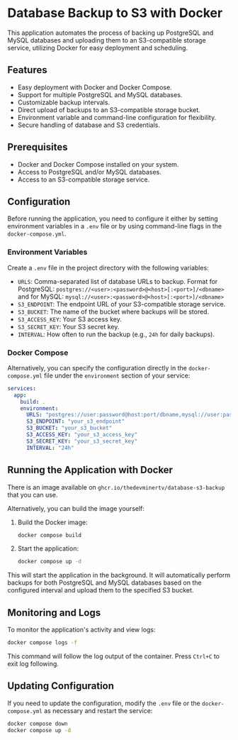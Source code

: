 # Database Backup to S3 with Docker

This application automates the process of backing up PostgreSQL and MySQL databases and uploading them to an S3-compatible storage service, utilizing Docker for easy deployment and scheduling.

## Features

- Easy deployment with Docker and Docker Compose.
- Support for multiple PostgreSQL and MySQL databases.
- Customizable backup intervals.
- Direct upload of backups to an S3-compatible storage bucket.
- Environment variable and command-line configuration for flexibility.
- Secure handling of database and S3 credentials.

## Prerequisites

- Docker and Docker Compose installed on your system.
- Access to PostgreSQL and/or MySQL databases.
- Access to an S3-compatible storage service.

## Configuration

Before running the application, you need to configure it either by setting environment variables in a `.env` file or by using command-line flags in the `docker-compose.yml`.

### Environment Variables

Create a `.env` file in the project directory with the following variables:

- `URLS`: Comma-separated list of database URLs to backup. Format for PostgreSQL: `postgres://<user>:<password>@<host>[:<port>]/<dbname>` and for MySQL: `mysql://<user>:<password>@<host>[:<port>]/<dbname>`
- `S3_ENDPOINT`: The endpoint URL of your S3-compatible storage service.
- `S3_BUCKET`: The name of the bucket where backups will be stored.
- `S3_ACCESS_KEY`: Your S3 access key.
- `S3_SECRET_KEY`: Your S3 secret key.
- `INTERVAL`: How often to run the backup (e.g., `24h` for daily backups).

### Docker Compose

Alternatively, you can specify the configuration directly in the `docker-compose.yml` file under the `environment` section of your service:

```yaml
services:
  app:
    build: .
    environment:
      URLS: "postgres://user:password@host:port/dbname,mysql://user:password@host:port/dbname"
      S3_ENDPOINT: "your_s3_endpoint"
      S3_BUCKET: "your_s3_bucket"
      S3_ACCESS_KEY: "your_s3_access_key"
      S3_SECRET_KEY: "your_s3_secret_key"
      INTERVAL: "24h"
```

## Running the Application with Docker

There is an image available on `ghcr.io/thedevminertv/database-s3-backup` that you can use.

Alternatively, you can build the image yourself:

1. Build the Docker image:

   ```sh
   docker compose build
   ```

2. Start the application:

   ```sh
   docker compose up -d
   ```

This will start the application in the background. It will automatically perform backups for both PostgreSQL and MySQL databases based on the configured interval and upload them to the specified S3 bucket.

## Monitoring and Logs

To monitor the application's activity and view logs:

```sh
docker compose logs -f
```

This command will follow the log output of the container. Press `Ctrl+C` to exit log following.

## Updating Configuration

If you need to update the configuration, modify the `.env` file or the `docker-compose.yml` as necessary and restart the service:

```sh
docker compose down
docker compose up -d
```
